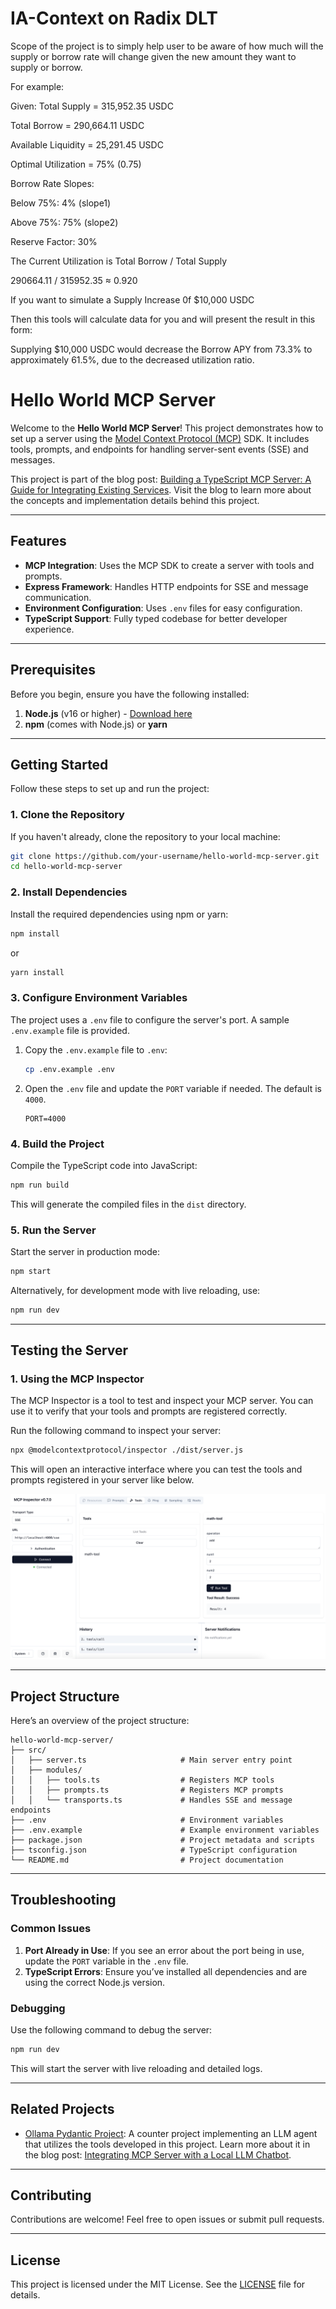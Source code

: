 # IA-Context on Radix DLT

Scope of the project is to simply help user to be aware of how much will the supply or borrow rate will change given the new amount they want to supply or borrow.

For example:

Given:
Total Supply = 315,952.35 USDC

Total Borrow = 290,664.11 USDC

Available Liquidity = 25,291.45 USDC

Optimal Utilization = 75% (0.75)

Borrow Rate Slopes:

Below 75%: 4% (slope1)

Above 75%: 75% (slope2)

Reserve Factor: 30%

The Current Utilization is Total Borrow / Total Supply

290664.11 / 315952.35 ≈ 0.920

If you want to simulate a Supply Increase 0f $10,000 USDC

Then this tools will calculate data for you and will present the result in this form:

Supplying $10,000 USDC would decrease the Borrow APY from 73.3% to approximately 61.5%, due to the decreased utilization ratio.

# Hello World MCP Server

Welcome to the **Hello World MCP Server**! This project demonstrates how to set up a server using the [Model Context Protocol (MCP)](https://github.com/modelcontextprotocol/typescript-sdk) SDK. It includes tools, prompts, and endpoints for handling server-sent events (SSE) and messages.

This project is part of the blog post: [Building a TypeScript MCP Server: A Guide for Integrating Existing Services](https://medium.com/@jageenshukla/building-a-typescript-mcp-server-a-guide-for-integrating-existing-services-5bde3fc13b23). Visit the blog to learn more about the concepts and implementation details behind this project.

---

## Features

- **MCP Integration**: Uses the MCP SDK to create a server with tools and prompts.
- **Express Framework**: Handles HTTP endpoints for SSE and message communication.
- **Environment Configuration**: Uses `.env` files for easy configuration.
- **TypeScript Support**: Fully typed codebase for better developer experience.

---

## Prerequisites

Before you begin, ensure you have the following installed:

1. **Node.js** (v16 or higher) - [Download here](https://nodejs.org/)
2. **npm** (comes with Node.js) or **yarn**

---

## Getting Started

Follow these steps to set up and run the project:

### 1. Clone the Repository

If you haven't already, clone the repository to your local machine:

```bash
git clone https://github.com/your-username/hello-world-mcp-server.git
cd hello-world-mcp-server
```

### 2. Install Dependencies

Install the required dependencies using npm or yarn:

```bash
npm install
```

or

```bash
yarn install
```

### 3. Configure Environment Variables

The project uses a `.env` file to configure the server's port. A sample `.env.example` file is provided.

1. Copy the `.env.example` file to `.env`:

   ```bash
   cp .env.example .env
   ```

2. Open the `.env` file and update the `PORT` variable if needed. The default is `4000`.

   ```env
   PORT=4000
   ```

### 4. Build the Project

Compile the TypeScript code into JavaScript:

```bash
npm run build
```

This will generate the compiled files in the `dist` directory.

### 5. Run the Server

Start the server in production mode:

```bash
npm start
```

Alternatively, for development mode with live reloading, use:

```bash
npm run dev
```

---

## Testing the Server

### 1. Using the MCP Inspector

The MCP Inspector is a tool to test and inspect your MCP server. You can use it to verify that your tools and prompts are registered correctly.

Run the following command to inspect your server:

```bash
npx @modelcontextprotocol/inspector ./dist/server.js
```

This will open an interactive interface where you can test the tools and prompts registered in your server like below.

![Hello World MCP Server](./assets/MCP_Inspector.png "Hello World MCP Server")

---

## Project Structure

Here’s an overview of the project structure:

```
hello-world-mcp-server/
├── src/
│   ├── server.ts                     # Main server entry point
│   ├── modules/
│   │   ├── tools.ts                  # Registers MCP tools
│   │   ├── prompts.ts                # Registers MCP prompts
│   │   └── transports.ts             # Handles SSE and message endpoints
├── .env                              # Environment variables
├── .env.example                      # Example environment variables
├── package.json                      # Project metadata and scripts
├── tsconfig.json                     # TypeScript configuration
└── README.md                         # Project documentation
```

---

## Troubleshooting

### Common Issues

1. **Port Already in Use**: If you see an error about the port being in use, update the `PORT` variable in the `.env` file.
2. **TypeScript Errors**: Ensure you’ve installed all dependencies and are using the correct Node.js version.

### Debugging

Use the following command to debug the server:

```bash
npm run dev
```

This will start the server with live reloading and detailed logs.

---

## Related Projects

- [Ollama Pydantic Project](https://github.com/jageenshukla/ollama-pydantic-project): A counter project implementing an LLM agent that utilizes the tools developed in this project. Learn more about it in the blog post: [Integrating MCP Server with a Local LLM Chatbot](https://medium.com/@jageenshukla/ollama-pydantic-project-integrating-mcp-server-with-a-local-llm-chatbot-30e25becdaa2).

---

## Contributing

Contributions are welcome! Feel free to open issues or submit pull requests.

---

## License

This project is licensed under the MIT License. See the [LICENSE](LICENSE) file for details.
